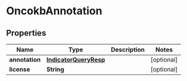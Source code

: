 

# OncokbAnnotation


## Properties

| Name | Type | Description | Notes |
|------------ | ------------- | ------------- | -------------|
|**annotation** | [**IndicatorQueryResp**](IndicatorQueryResp.md) |  |  [optional] |
|**license** | **String** |  |  [optional] |



